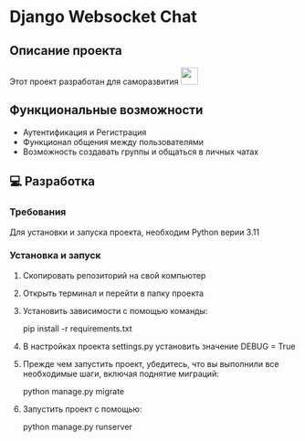 # Django Websocket Chat

## Описание проекта
Этот проект разработан для саморазвития <img src="https://media.giphy.com/media/WUlplcMpOCEmTGBtBW/giphy.gif" width="30px"/>

## Функциональные возможности
- Аутентификация и Регистрация
- Функционал общения между пользователями
- Возможность создавать группы и общаться в личных чатах

## 💻 Разработка
### Требования

Для установки и запуска проекта, необходим Python верии 3.11
### Установка и запуск
1. Скопировать репозиторий на свой компьютер
2. Открыть терминал и перейти в папку проекта
3. Установить зависимости с помощью команды:


    pip install -r requirements.txt

4. В настройках проекта settings.py установить значение DEBUG = True
5. Прежде чем запустить проект, убедитесь, что вы выполнили все необходимые шаги, включая поднятие миграций:


    python manage.py migrate

6. Запустить проект с помощью:


    python manage.py runserver